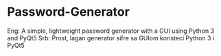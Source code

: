 # Password-Generator
Eng: A simple, lightweight password generator with a GUI using Python 3 and PyQt5
Srb: Prost, lagan generator sifre sa GUIom koristeci Python 3 i PyQt5
